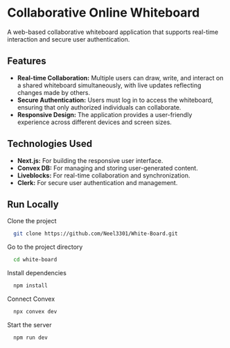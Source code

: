 
# Collaborative Online Whiteboard

A web-based collaborative whiteboard application that supports real-time interaction and secure user authentication.


## Features

- **Real-time Collaboration:** Multiple users can draw, write, and interact on a shared whiteboard simultaneously, with live updates reflecting changes made by others.
- **Secure Authentication:** Users must log in to access the whiteboard, ensuring that only authorized individuals can collaborate.
- **Responsive Design:** The application provides a user-friendly experience across different devices and screen sizes.



## Technologies Used

- **Next.js:** For building the responsive user interface.
- **Convex DB:** For managing and storing user-generated content.
- **Liveblocks:** For real-time collaboration and synchronization.
- **Clerk:** For secure user authentication and management.


## Run Locally

Clone the project

```bash
  git clone https://github.com/Neel3301/White-Board.git
```

Go to the project directory

```bash
  cd white-board
```

Install dependencies

```bash
  npm install
```

Connect Convex

```bash
  npx convex dev
```
Start the server

```bash
  npm run dev
```
